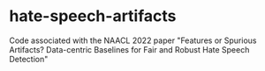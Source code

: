 # hate-speech-artifacts
Code associated with the NAACL 2022 paper "Features or Spurious Artifacts? Data-centric Baselines for Fair and Robust Hate Speech Detection"
